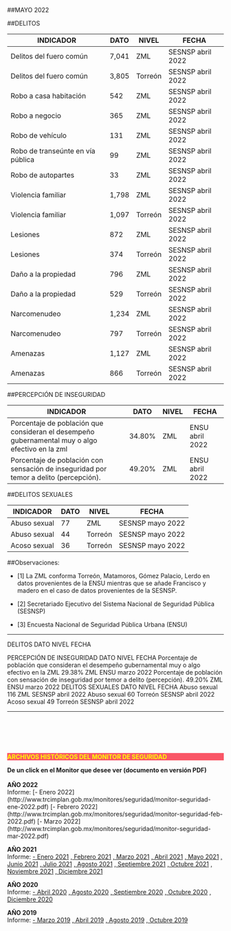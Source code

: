 
##MAYO 2022

##DELITOS

|INDICADOR                              |DATO       |NIVEL      |FECHA            |
|---------------------------------------|-----------|-----------|-----------------|
|Delitos del fuero común                |7,041      |ZML        |SESNSP abril 2022|
|Delitos del fuero común                 |3,805      |Torreón    |SESNSP abril 2022|
|Robo a casa habitación                  |542        |ZML        |SESNSP abril 2022|
|Robo a negocio                          |365        |ZML        |SESNSP abril 2022|
|Robo de vehículo                        |131        |ZML        |SESNSP abril 2022|
|Robo de transeúnte en vía pública       |99         |ZML        |SESNSP abril 2022|
|Robo de autopartes                      |33         |ZML        |SESNSP abril 2022|
|Violencia familiar                      |1,798      |ZML        |SESNSP abril 2022|
|Violencia familiar                      |1,097      |Torreón    |SESNSP abril 2022|
|Lesiones                                |872        |ZML        |SESNSP abril 2022|
|Lesiones                                |374        |Torreón    |SESNSP abril 2022|
|Daño a la propiedad                     |796        |ZML        |SESNSP abril 2022|
|Daño a la propiedad                     |529        |Torreón    |SESNSP abril 2022|
|Narcomenudeo                            |1,234      |ZML        |SESNSP abril 2022|
|Narcomenudeo                            |797        |Torreón    |SESNSP abril 2022|
|Amenazas                                |1,127      |ZML        |SESNSP abril 2022|
|Amenazas                                |866        |Torreón    |SESNSP abril 2022|

##PERCEPCIÓN DE INSEGURIDAD

|INDICADOR                                                                                         |DATO   |NIVEL|FECHA           |
|--------------------------------------------------------------------------------------------------|-------|-----|----------------|
|Porcentaje de población que consideran el desempeño gubernamental muy o algo efectivo en la zml   |34.80% |ZML  |ENSU abril 2022 |
|Porcentaje de población con sensación de inseguridad por temor a delito (percepción).             |49.20% |ZML  |ENSU abril 2022 |

##DELITOS SEXUALES

|INDICADOR     |DATO   |NIVEL   |FECHA             |
|--------------|-------|--------|------------------|
|Abuso sexual  |77     |ZML     |SESNSP mayo 2022  |
|Abuso sexual  |44     |Torreón |SESNSP mayo 2022  |
|Acoso sexual  |36     |Torreón |SESNSP mayo 2022  |


##Observaciones:

- [1] La ZML conforma Torreón, Matamoros, Gómez Palacio, Lerdo en datos provenientes de la ENSU mientras que se añade Francisco y madero en el caso de datos provenientes de la SESNSP.

- [2] Secretariado Ejecutivo del Sistema Nacional de Seguridad Pública (SESNSP)

- [3] Encuesta Nacional de Seguridad Pública Urbana (ENSU)


------------------------------------


DELITOS DATO    NIVEL   FECHA

PERCEPCIÓN DE INSEGURIDAD   DATO    NIVEL   FECHA
Porcentaje de población que consideran el desempeño gubernamental muy o algo efectivo en la ZML 29.38%  ZML ENSU marzo 2022
Porcentaje de población con sensación de inseguridad por temor a delito (percepción).   49.20%  ZML ENSU marzo 2022
DELITOS SEXUALES    DATO    NIVEL   FECHA
Abuso sexual    116 ZML SESNSP abril 2022
Abuso sexual    60  Torreón SESNSP abril 2022
Acoso sexual    49  Torreón SESNSP abril 2022



------------------------------------


</br></br></br></br>

<p style="background-color:#f95666;color:yellow;"><strong>ARCHIVOS HISTÓRICOS DEL MONITOR DE SEGURIDAD</strong></p>
<b> De un click en el Monitor que desee ver (documento en versión PDF)</b>
</br></br>
<b> AÑO 2022 </b>
</br>
Informe:
[- Enero 2022](http://www.trcimplan.gob.mx/monitores/seguridad/monitor-seguridad-ene-2022.pdf)
[- Febrero 2022](http://www.trcimplan.gob.mx/monitores/seguridad/monitor-seguridad-feb-2022.pdf)
[- Marzo 2022](http://www.trcimplan.gob.mx/monitores/seguridad/monitor-seguridad-mar-2022.pdf)
</br>

<b> AÑO 2021 </b>
</br>
Informe:
[- Enero 2021](http://www.trcimplan.gob.mx/monitores/seguridad/monitor-seguridad-ene-2021.pdf)
[, Febrero 2021](http://www.trcimplan.gob.mx/monitores/seguridad/monitor-seguridad-feb-2021.pdf)
[, Marzo 2021](http://www.trcimplan.gob.mx/monitores/seguridad/monitor-seguridad-mar-2021.pdf)
[, Abril 2021](http://www.trcimplan.gob.mx/monitores/seguridad/monitor-seguridad-abr-2021.pdf)
[, Mayo 2021](http://www.trcimplan.gob.mx/monitores/seguridad/monitor-seguridad-may-2021.pdf)
[, Junio 2021](http://www.trcimplan.gob.mx/monitores/seguridad/monitor-seguridad-jun-2021.pdf)
[, Julio 2021](http://www.trcimplan.gob.mx/monitores/seguridad/monitor-seguridad-jul-2021.pdf)
[, Agosto 2021](http://www.trcimplan.gob.mx/monitores/seguridad/monitor-seguridad-ago-2021.pdf)
[, Septiembre 2021](http://www.trcimplan.gob.mx/monitores/seguridad/monitor-seguridad-sep-2021.pdf)
[, Octubre 2021](http://www.trcimplan.gob.mx/monitores/seguridad/monitor-seguridad-oct-2021.pdf)
[, Noviembre 2021](http://www.trcimplan.gob.mx/monitores/seguridad/monitor-seguridad-nov-2021.pdf)
[, Diciembre 2021](http://www.trcimplan.gob.mx/monitores/seguridad/monitor-seguridad-dic-2021.pdf)
</br>

<b> AÑO 2020 </b>
</br>
Informe:
[- Abril 2020](http://www.trcimplan.gob.mx/monitores/seguridad/Monitor-Seguridad-abril-2020.pdf)
[, Agosto 2020](http://www.trcimplan.gob.mx/monitores/seguridad/Monitor-Seguridad-agosto-2020.pdf)
[, Septiembre 2020](http://www.trcimplan.gob.mx/monitores/seguridad/monitor-seguridad-sep-2020.pdf)
[, Octubre 2020](http://www.trcimplan.gob.mx/monitores/seguridad/monitor-seguridad-oct-2020.pdf)
[, Diciembre 2020](http://www.trcimplan.gob.mx/monitores/seguridad/monitor-seguridad-dic-2020.pdf)
</br>

<b> AÑO 2019 </b>
</br>
Informe:
[- Marzo 2019](http://www.trcimplan.gob.mx/monitores/seguridad/Monitor-seguridad-2018.pdf)
[, Abril 2019](http://www.trcimplan.gob.mx/monitores/seguridad/Monitor-Seguridad-abril-2019.pdf)
[, Agosto 2019](http://www.trcimplan.gob.mx/monitores/seguridad/Monitor-Seguridad-Agosto-2019.pdf)
[, Octubre 2019](http://www.trcimplan.gob.mx/monitores/seguridad/Monitor-Seguridad-Octubre-2019.pdf)

</br>
